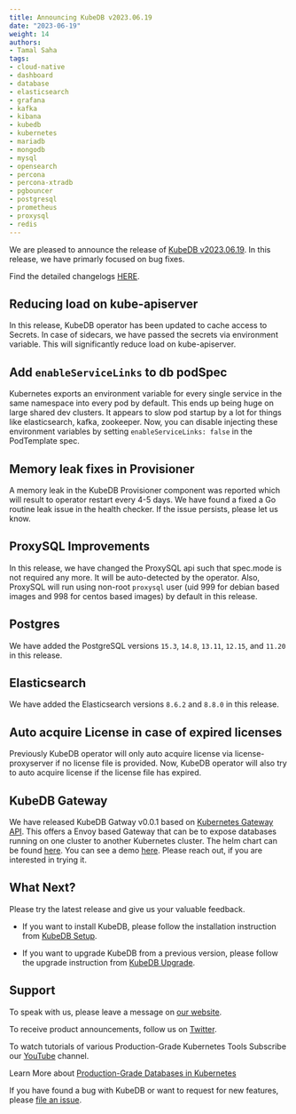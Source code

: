 ```yaml
---
title: Announcing KubeDB v2023.06.19
date: "2023-06-19"
weight: 14
authors:
- Tamal Saha
tags:
- cloud-native
- dashboard
- database
- elasticsearch
- grafana
- kafka
- kibana
- kubedb
- kubernetes
- mariadb
- mongodb
- mysql
- opensearch
- percona
- percona-xtradb
- pgbouncer
- postgresql
- prometheus
- proxysql
- redis
---
```


We are pleased to announce the release of [KubeDB v2023.06.19](https://kubedb.com/docs/v2023.06.19/setup/). In this release, we have primarly focused on bug fixes.

Find the detailed changelogs [HERE](https://github.com/kubedb/CHANGELOG/blob/master/releases/v2023.06.19/README.md).

## Reducing load on kube-apiserver

In this release, KubeDB operator has been updated to cache access to Secrets. In case of sidecars, we have passed the secrets via environment variable. This will significantly reduce load on kube-apiserver.

## Add `enableServiceLinks` to db podSpec

Kubernetes exports an environment variable for every single service in the same namespace into every pod by default. This ends up being huge on large shared dev clusters. It appears to slow pod startup by a lot for things like elasticsearch, kafka, zookeeper. Now, you can disable injecting these environment variables by setting `enableServiceLinks: false` in the PodTemplate spec. 

## Memory leak fixes in Provisioner

A memory leak in the KubeDB Provisioner component was reported which will result to operator restart every 4-5 days. We have found a fixed a Go routine leak issue in the health checker. If the issue persists, please let us know.

## ProxySQL Improvements

In this release, we have changed the ProxySQL api such that spec.mode is not required any more. It will be auto-detected by the operator. Also, ProxySQL will run using non-root `proxysql` user (uid 999 for debian based images and 998 for centos based images) by default in this release.

## Postgres

We have added the PostgreSQL versions `15.3`, `14.8`, `13.11`, `12.15`, and `11.20` in this release.

## Elasticsearch

We have added the Elasticsearch versions `8.6.2` and `8.8.0` in this release.

## Auto acquire License in case of expired licenses

Previously KubeDB operator will only auto acquire license via license-proxyserver if no license file is provided. Now, KubeDB operator will also try to auto acquire license if the license file has expired.

## KubeDB Gateway

We have released KubeDB Gatway v0.0.1 based on [Kubernetes Gateway API](https://gateway-api.sigs.k8s.io/). This offers a Envoy based Gateway that can be to expose databases running on one cluster to another Kubernetes cluster. The helm chart can be found [here](https://github.com/voyagermesh/installer/tree/master/charts/gateway-helm). You can see a demo [here](https://youtu.be/l0UB7IZTZ44). Please reach out, if you are interested in trying it.

## What Next?

Please try the latest release and give us your valuable feedback.

- If you want to install KubeDB, please follow the installation instruction from [KubeDB Setup](https://kubedb.com/docs/v2023.06.19/setup).

- If you want to upgrade KubeDB from a previous version, please follow the upgrade instruction from [KubeDB Upgrade](https://kubedb.com/docs/v2023.06.19/setup/upgrade/).


## Support

To speak with us, please leave a message on [our website](https://appscode.com/contact/).

To receive product announcements, follow us on [Twitter](https://twitter.com/KubeDB).

To watch tutorials of various Production-Grade Kubernetes Tools Subscribe our [YouTube](https://youtube.com/@appscode) channel.

Learn More about [Production-Grade Databases in Kubernetes](https://kubedb.com/)

If you have found a bug with KubeDB or want to request for new features, please [file an issue](https://github.com/kubedb/project/issues/new).

